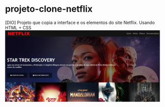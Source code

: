 # projeto-clone-netflix
[DIO] Projeto que copia a interface e os elementos do site Netflix. Usando HTML + CSS
![Imagem](https://raw.githubusercontent.com/pauloribeirobr/projeto-clone-netflix/main/demo.png)
